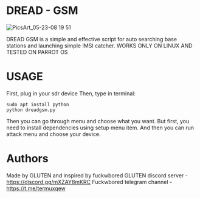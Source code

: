 # DREAD - GSM
![PicsArt_05-23-08 19 51](https://user-images.githubusercontent.com/57950551/119270257-798b5e80-bc04-11eb-8c8d-032ee090aaa9.jpg)

DREAD GSM is a simple and effective script for auto searching base stations and launching simple IMSI catcher.
WORKS ONLY ON LINUX AND TESTED ON PARROT OS

# USAGE

First, plug in your sdr device
Then, type in terminal:
```
sudo apt install python
python dreadgsm.py
```
Then you can go through menu and choose what you want.
But first, you need to install dependencies using setup menu item.
And then you can run attack menu and choose your device.

# Authors

Made by GLUTEN and inspired by fuckwbored
GLUTEN discord server - https://discord.gg/mXZAY8mKRC
Fuckwbored telegram channel - https://t.me/termuxqew
